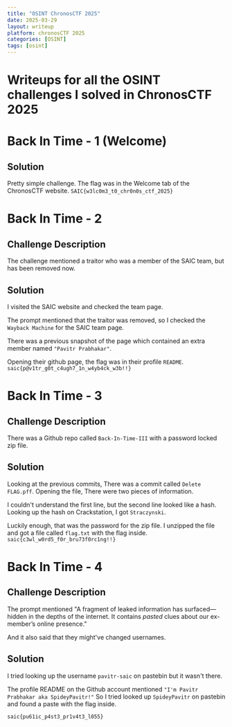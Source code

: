 ```yaml
---
title: "OSINT ChronosCTF 2025"
date: 2025-03-29
layout: writeup
platform: chronosCTF 2025
categories: [OSINT]
tags: [osint]
---
```


# Writeups for all the OSINT challenges I solved in ChronosCTF 2025

# Back In Time - 1 (Welcome)

## Solution

Pretty simple challenge. The flag was in the Welcome tab of the ChronosCTF website.
`SAIC{w3lc0m3_t0_chr0n0s_ctf_2025}`

# Back In Time - 2

## Challenge Description

The challenge mentioned a traitor who was a member of the SAIC team, but has been removed now.

## Solution

I visited the SAIC website and checked the team page.

The prompt mentioned that the traitor was removed, so I checked the `Wayback Machine` for the SAIC team page.

There was a previous snapshot of the page which contained an extra member named `"Pavitr Prabhakar"`.

Opening their github page, the flag was in their profile `README`.
`saic{p@v1tr_g0t_c4ugh7_1n_w4yb4ck_w3b!!}`

# Back In Time - 3

## Challenge Description

There was a Github repo called `Back-In-Time-III` with a password locked zip file.

## Solution

Looking at the previous commits, There was a commit called `Delete FLAG.pff`.
Opening the file, There were two pieces of information.

I couldn't understand the first line, but the second line looked like a hash.
Looking up the hash on Crackstation, I got `Straczynski`.

Luckily enough, that was the password for the zip file.
I unzipped the file and got a file called `flag.txt` with the flag inside.
`saic{c3wl_w0rd5_f0r_bru73f0rc1ng!!}`

# Back In Time - 4

## Challenge Description

The prompt mentioned "A fragment of leaked information has surfaced—hidden in the depths of the internet. It contains _pasted_ clues about our ex-member’s online presence."

And it also said that they might've changed usernames.

## Solution

I tried looking up the username `pavitr-saic` on pastebin but it wasn't there.

The profile README on the Github account mentioned `"I'm Pavitr Prabhakar aka SpideyPavitr!"`
So I tried looked up `SpideyPavitr` on pastebin and found a paste with the flag inside.

`saic{pu61ic_p4st3_pr1v4t3_l055}`
